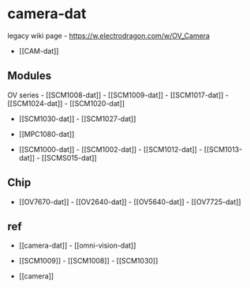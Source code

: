 
# camera-dat 

legacy wiki page - https://w.electrodragon.com/w/OV_Camera

- [[CAM-dat]]

## Modules 

OV series - [[SCM1008-dat]] - [[SCM1009-dat]] - [[SCM1017-dat]] - [[SCM1024-dat]] - [[SCM1020-dat]]

- [[SCM1030-dat]] - [[SCM1027-dat]]

- [[MPC1080-dat]]

- [[SCM1000-dat]] - [[SCM1002-dat]] - [[SCM1012-dat]] - [[SCM1013-dat]] - [[SCMS015-dat]]




## Chip 

- [[OV7670-dat]] - [[OV2640-dat]] - [[OV5640-dat]] - [[OV7725-dat]]

## ref 

- [[camera-dat]] - [[omni-vision-dat]]

- [[SCM1009]] - [[SCM1008]] - [[SCM1030]]

- [[camera]]